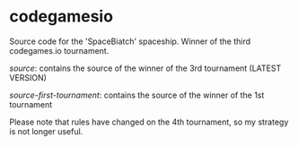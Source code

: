 # codegamesio

Source code for the 'SpaceBiatch' spaceship. Winner of the third codegames.io tournament.

*source*: contains the source of the winner of the 3rd tournament (LATEST VERSION)

*source-first-tournament*: contains the source of the winner of the 1st tournament

Please note that rules have changed on the 4th tournament, so my strategy is not longer useful.
